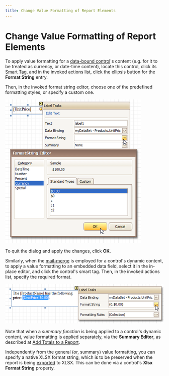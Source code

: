 ```yaml
---
title: Change Value Formatting of Report Elements
---
```

# Change Value Formatting of Report Elements
To apply value formatting for a [data-bound control](displaying-values-from-a-database-(binding-report-elements-to-data).md)'s content (e.g. for it to be treated as currency, or date-time content), locate this control, click its [Smart Tag](../report-designer-reference/report-designer-ui/smart-tag.md), and in the invoked actions list, click the ellipsis button for the **Format String** entry.

Then, in the invoked format string editor, choose one of the predefined formatting styles, or specify a custom one.

![ElementFormatString](../../../../images/img9160.png)

To quit the dialog and apply the changes, click **OK**.

Similarly, when the [mail-merge](use-mail-merge-in-report-elements.md) is employed for a control's dynamic content, to apply a value formatting to an embedded data field, select it in the in-place editor, and click the control's smart tag. Then, in the invoked actions list, specify the required format.

![ElementFormatString_1](../../../../images/img11070.png)

Note that when a _summary function_ is being applied to a control's dynamic content, value formatting is applied separately, via the **Summary Editor**, as described at [Add Totals to a Report](add-totals-to-a-report.md).

Independently from the general (or, summary) value formatting, you can specify a native XLSX format string, which is to be preserved when the report is being [exported](../../../print-preview/print-preview-for-winforms/exporting/exporting-from-print-preview.md) to XLSX. This can be done via a control's **Xlsx Format String** property.